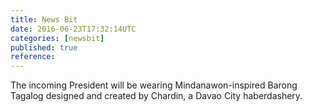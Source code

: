 ```yaml
---
title: News Bit
date: 2016-06-23T17:32:14UTC
categories: [newsbit]
published: true
reference: 
---
```


The incoming President will be wearing Mindanawon-inspired Barong Tagalog designed and created by Chardin, a Davao City haberdashery.
